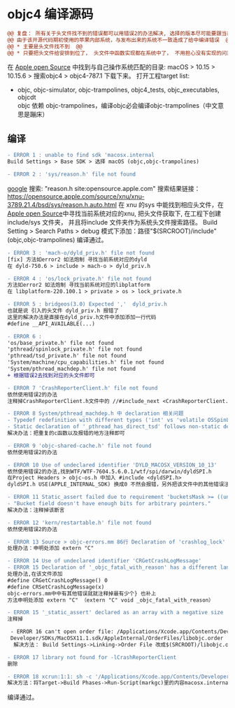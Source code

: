 # objc4 编译源码

```diff
@@ 复盘： 所有关于头文件找不到的错误都可以用错误2的办法解决, 选择的版本尽可能要跟当前系统一致。 @@
@@ 由于该开源代码期初使用的苹果内部系统，与发布出来的系统不一致造成了给中编译错误  @@
@@ * 主要是头文件找不到  @@
@@ * 只要把头文件给安排到位了， 头文件中函数实现都在系统中了， 不用担心没有实现的问题  @@
```
在 [Apple open Source](https://opensource.apple.com) 中找到与自己操作系统匹配的目录: macOS > 10.15 > 10.15.6 > 搜索objc4 > objc4-787.1 下载下来。
打开工程target list:
* objc, objc-simulator, objc-trampolines, objc4_tests, objc_executables, objcdt  
objc 依赖 objc-trampolines，编译objc必会编译objc-trampolines（中文意思是蹦床）

## 编译 
```diff
- ERROR 1 : unable to find sdk 'macosx.internal
Build Settings > Base SDK > 选择 macOS (objc,objc-trampolines)
```

```diff
- ERROR 2 : 'sys/reason.h' file not found
```
[google](https://www.google.com.hk) 搜索: "reason.h site:opensource.apple.com"  搜索结果链接：https://opensource.apple.com/source/xnu/xnu-3789.21.4/bsd/sys/reason.h.auto.html
在 xnu 的sys 中能找到相应头文件，在[Apple open Source](https://opensource.apple.com)中寻找当前系统对应的xnu, 把头文件获取下, 在工程下创建 include/sys 文件夹， 并且将include 文件夹作为系统头文件搜索路径。 Build Setting > Search Paths > debug 模式下添加：路径"$(SRCROOT)/include" (objc,objc-trampolines) 编译通过。

```diff
- ERROR 3 : 'mach-o/dyld_priv.h' file not found
[fix] 方法如error2 如法炮制 寻找当前系统对应的dyld
在 dyld-750.6 > include > mach-o > dyld_priv.h

- ERROR 4 : 'os/lock_private.h' file not found
方法如error2 如法炮制 寻找当前系统对应的libplatform
在 libplatform-220.100.1 > private > os > lock_private.h
```

```diff
- ERROR 5 : bridgeos(3.0) Expected ','  dyld_priv.h
也就是说 引入的头文件 dyld_priv.h 报错了
这里的解决办法是直接在dyld_priv.h文件中添加添加一行代码
#define __API_AVAILABLE(...)
```
```diff
- ERROR 6 : 
'os/base_private.h' file not found
'pthread/spinlock_private.h' file not found
'pthread/tsd_private.h' file not found
'System/machine/cpu_capabilities.h' file not found
'System/pthread_machdep.h' file not found
+ 根据错误2去找到对应的头文件即可
```

```diff
- ERROR 7 'CrashReporterClient.h' file not found
依然使用错误2的办法
注释掉CrashReporterClient.h文件中的 //#include_next <CrashReporterClient.h>
```

```diff
- ERROR 8 System/pthread_machdep.h 中 declaration 相关问题
- Typedef redefinition with different types ('int' vs 'volatile OSSpinLock' (aka 'volatile int'))
- Static declaration of '_pthread_has_direct_tsd' follows non-static declaration
解决办法：把重复的c函数以及报错的地方注释即可
```

```diff
- ERROR 9 'objc-shared-cache.h' file not found
依然使用错误2的办法
```

```diff
- ERROR 10 Use of undeclared identifier 'DYLD_MACOSX_VERSION_10_13'
依然使用错误2的办法,找到WTF/WTF-7604.5.6.0.1/wtf/spi/darwin/dyldSPI.h
在Project Headers > objc-os.h 中加入 #include <dyldSPI.h>
dyldSPI.h USE(APPLE_INTERNAL_SDK) 换成0 不然会报错，另外把该文件中的其他错误注释
```

```diff
- ERROR 11 Static_assert failed due to requirement 'bucketsMask >= ((unsigned long long)140737454800896ULL)' 
- "Bucket field doesn't have enough bits for arbitrary pointers."
解决办法：注释掉该断言
```
```diff
- ERROR 12 'kern/restartable.h' file not found
依然使用错误2的办法
```
```diff
- ERROR 13 Source > objc-errors.mm 86行 Declaration of 'crashlog_lock' has a different language linkage
处理办法：申明处添加 extern "C"
```


```diff
- ERROR 14 Use of undeclared identifier 'CRGetCrashLogMessage' 
- ERROR 15 Declaration of '_objc_fatal_with_reason' has a different language linkage
处理办法,在该文件添加
#define CRGetCrashLogMessage() 0
#define CRSetCrashLogMessage(x)
objc-errors.mm中中有其他错误就就注释掉最有少个} 也补上
方法申明处添加 extern "C" （extern "C" void _objc_fatal_with_reason）
```

```diff
- ERROR 15 '_static_assert' declared as an array with a negative size
注释掉
```

```diff
 - ERROR 16 can't open order file: /Applications/Xcode.app/Contents/Developer/Platforms/MacOSX.platform/
 Developer/SDKs/MacOSX11.1.sdk/AppleInternal/OrderFiles/libobjc.order
  解决方法： Build Settings->Linking->Order File 改成$(SRCROOT)/libobjc.order
 ```
 
 ```diff
- ERROR 17 library not found for -lCrashReporterClient
删除
```
```diff
- ERROR 18 xcrun:1:1: sh -c '/Applications/Xcode.app/Contents/Developer/usr/bin/xcodebuild -sdk macosx.internal -find clang++ 2> /dev/null' failed with exit code 16384: (null) (errno=No such file or directory)
解决方法：将Target->Build Phases->Run-Script(markgc)里的内容macosx.internal改为macosx
```

编译通过。


